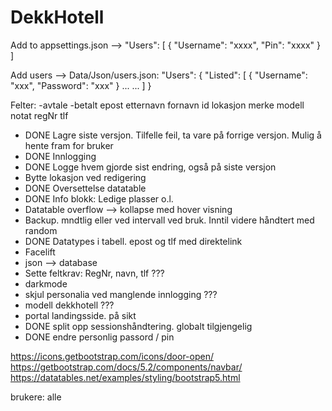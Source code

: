 
# DekkHotell

Add to appsettings.json -->
"Users": [
    {
      "Username": "xxxx",
      "Pin": "xxxx"
    }
  ]
  
 Add users --> Data/Json/users.json:
 "Users": {
    "Listed": [
      {
        "Username": "xxx",
        "Password": "xxx"
      }
	  ...
	  ...
    ]
  }
  
  
  
Felter:
-avtale
-betalt
epost
etternavn
fornavn
id
lokasjon
merke
modell
notat
regNr
tlf

* DONE Lagre siste versjon. Tilfelle feil, ta vare på forrige versjon. Mulig å hente fram for bruker
* DONE Innlogging
* DONE Logge hvem gjorde sist endring, også på siste versjon
* Bytte lokasjon ved redigering
* DONE Oversettelse datatable
* DONE Info blokk: Ledige plasser o.l.
* Datatable overflow --> kollapse med hover visning
* Backup. mndtlig eller ved intervall ved bruk. Inntil videre håndtert med random
* DONE Datatypes i tabell. epost og tlf med direktelink
* Facelift
* json --> database
* Sette feltkrav: RegNr, navn, tlf ???
* darkmode
* skjul personalia ved manglende innlogging ???
* modell dekkhotell ???
* portal landingsside. på sikt
* DONE split opp sessionshåndtering. globalt tilgjengelig
* DONE endre personlig passord / pin

https://icons.getbootstrap.com/icons/door-open/
https://getbootstrap.com/docs/5.2/components/navbar/
https://datatables.net/examples/styling/bootstrap5.html

brukere: alle
